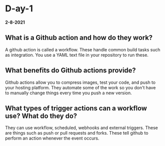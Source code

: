 # D-ay-1
__2-8-2021__

## What is a Github action and how do they work?

A github action is called a workflow. These handle common build tasks such as integration. You use a YAML text file in your repository to run these.

## What benefits do Github actions provide?

Github actions allow you to compress images, test your code, and push to your hosting platform. They automate some of the work so you don't have to manually change things every time you push a new version.

## What types of trigger actions can a workflow use? What do they do?

They can use workflow, scheduled, webhooks and external triggers. These are things such as push or pull requests and forks. These tell github to perform an action whenever the event occurs.